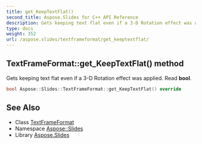 ```yaml
---
title: get_KeepTextFlat()
second_title: Aspose.Slides for C++ API Reference
description: Gets keeping text flat even if a 3-D Rotation effect was applied. Read bool.
type: docs
weight: 352
url: /aspose.slides/textframeformat/get_keeptextflat/
---
```

## TextFrameFormat::get_KeepTextFlat() method


Gets keeping text flat even if a 3-D Rotation effect was applied. Read **bool**.

```cpp
bool Aspose::Slides::TextFrameFormat::get_KeepTextFlat() override
```

## See Also

* Class [TextFrameFormat](../)
* Namespace [Aspose::Slides](../../)
* Library [Aspose.Slides](../../../)